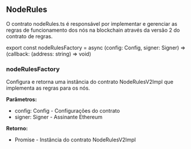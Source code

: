 ## NodeRules
O contrato nodeRules.ts é responsável por implementar e gerenciar as regras de funcionamento dos nós na blockchain através da versão 2 do contrato de regras.

export const nodeRulesFactory = async (config: Config, signer: Signer) => (callback: (address: string) => void)

### nodeRulesFactory
Configura e retorna uma instância do contrato NodeRulesV2Impl que implementa as regras para os nós.

**Parâmetros:**
- config: Config - Configurações do contrato
- signer: Signer - Assinante Ethereum 

**Retorno:**
- Promise<NodeRulesV2Impl> - Instância do contrato NodeRulesV2Impl